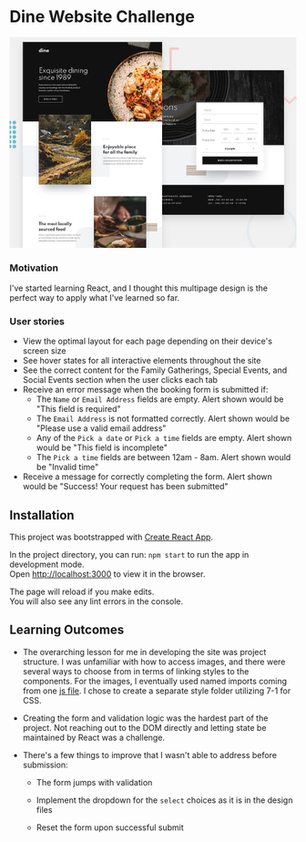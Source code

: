 # Dine Website Challenge

![Design preview for the Dine Website Challenge coding challenge](./public/preview.jpg)

### Motivation

I've started learning React, and I thought this multipage design is the perfect way to apply what I've learned so far.

### User stories

- View the optimal layout for each page depending on their device's screen size
- See hover states for all interactive elements throughout the site
- See the correct content for the Family Gatherings, Special Events, and Social Events section when the user clicks each tab
- Receive an error message when the booking form is submitted if:
  - The `Name` or `Email Address` fields are empty. Alert shown would be "This field is required"
  - The `Email Address` is not formatted correctly. Alert shown would be "Please use a valid email address"
  - Any of the `Pick a date` or `Pick a time` fields are empty. Alert shown would be "This field is incomplete"
  - The `Pick a time` fields are between 12am - 8am. Alert shown would be "Invalid time"
- Receive a message for correctly completing the form. Alert shown would be "Success! Your request has been submitted"

## Installation

This project was bootstrapped with [Create React App](https://github.com/facebook/create-react-app).

In the project directory, you can run: `npm start` to run the app in development mode.\
Open [http://localhost:3000](http://localhost:3000) to view it in the browser.

The page will reload if you make edits.\
You will also see any lint errors in the console.

## Learning Outcomes

- The overarching lesson for me in developing the site was project structure. I was unfamiliar with how to access images, and there were several ways to choose from in terms of linking styles to the components. For the images, I eventually used named imports coming from one [js file](./src/assets/index.js). I chose to create a separate style folder utilizing 7-1 for CSS.

- Creating the form and validation logic was the hardest part of the project. Not reaching out to the DOM directly and letting state be maintained by React was a challenge.

- There's a few things to improve that I wasn't able to address before submission:

  - The form jumps with validation

  - Implement the dropdown for the `select` choices as it is in the design files

  - Reset the form upon successful submit
